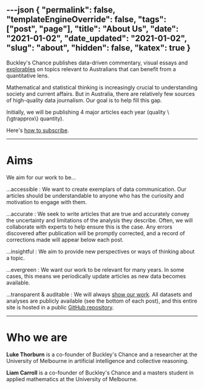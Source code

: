 ---json
{
	"permalink": false,
	"templateEngineOverride": false,
	"tags": ["post", "page"],
	"title": "About Us",
	"date": "2021-01-02",
	"date_updated": "2021-01-02",
	"slug": "about",
	"hidden": false,
	"katex": true
}
---

Buckley's Chance publishes data-driven commentary, visual essays and [explorables](https://en.wikipedia.org/wiki/Explorable_explanation) on topics relevant to Australians that can benefit from a quantitative lens.

Mathematical and statistical thinking is increasingly crucial to understanding society and current affairs. But in Australia, there are relatively few sources of high-quality data journalism. Our goal is to help fill this gap.

Initially, we will be publishing 4 major articles each year (quality \\(\gtrapprox\\) quantity).

Here's [how to subscribe](/subscribe/).

---

# Aims

We aim for our work to be...

...accessible
: We want to create exemplars of data communication. Our articles should be understandable to anyone who has the curiosity and motivation to engage with them.

...accurate
: We seek to write articles that are true and accurately convey the uncertainty and limitations of the analysis they describe. Often, we will collaborate with experts to help ensure this is the case. Any errors discovered after publication will be promptly corrected, and a record of corrections made will appear below each post.

...insightful
: We aim to provide new perspectives or ways of thinking about a topic.

...evergreen
: We want our work to be relevant for many years. In some cases, this means we periodically update articles as new data becomes available.

...transparent & auditable
: We will always [show our work](https://pressthink.org/2017/12/show-work-new-terms-trust-journalism/). All datasets and analyses are publicly available (see the bottom of each post), and this entire site is hosted in a public [GitHub repository](https://github.com/buckleys-chance/buckleys.pub).

---

# Who we are

<!--<div class="fig side-1">
	<img src="/img/luke.jpg" />
</div>-->

**Luke Thorburn** is a co-founder of Buckley's Chance and a researcher at the University of Melbourne in artificial intelligence and collective reasoning. [<i class="fad fa-home"></i>](https://lukethorburn.com/) [<i class="fab fa-twitter"></i>](https://twitter.com/lcthorburn) [<i class="fad fa-envelope"></i>](mailto:luke@buckleys.pub)

<!--<div class="fig side-1">
	<img src="/img/luke.jpg" />
</div>-->

**Liam Carroll** is a co-founder of Buckley's Chance and a masters student in applied mathematics at the University of Melbourne. [<i class="fad fa-envelope"></i>](mailto:liam@buckleys.pub)
